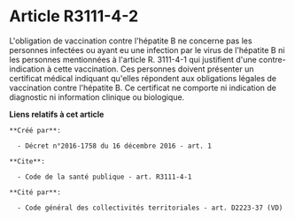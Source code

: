 # Article R3111-4-2

L'obligation de vaccination contre l'hépatite B ne concerne pas les personnes infectées ou ayant eu une infection par le
virus de l'hépatite B ni les personnes mentionnées à l'article R. 3111-4-1 qui justifient d'une contre-indication à cette
vaccination. Ces personnes doivent présenter un certificat médical indiquant qu'elles répondent aux obligations légales de
vaccination contre l'hépatite B. Ce certificat ne comporte ni indication de diagnostic ni information clinique ou biologique.

**Liens relatifs à cet article**

	**Créé par**:

	  - Décret n°2016-1758 du 16 décembre 2016 - art. 1

	**Cite**:

	  - Code de la santé publique - art. R3111-4-1

	**Cité par**:

	  - Code général des collectivités territoriales - art. D2223-37 (VD)
